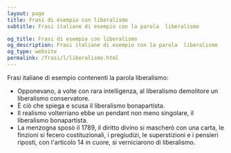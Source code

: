 ```yaml
---
layout: page
title: Frasi di esempio con liberalismo 
subtitle: Frasi italiane di esempio con la parola  liberalismo

og_title: Frasi di esempio con liberalismo 
og_description: Frasi italiane di esempio con la parola  liberalismo
og_type: website
permalink: /frasi/l/liberalismo.html
---
```


Frasi italiane di esempio contenenti la parola liberalismo:


- Opponevano, a volte con rara intelligenza, al liberalismo demolitore un liberalismo conservatore.
- È ciò che spiega e scusa il liberalismo bonapartista.
- Il realismo volterriano ebbe un pendant non meno singolare, il liberalismo bonapartista.
- La menzogna sposò il 1789, il diritto divino si mascherò con una carta, le finzioni si fecero costituzionali, i pregiudizi, le superstizioni e i pensieri riposti, con l'articolo 14 in cuore, si verniciarono di liberalismo.
